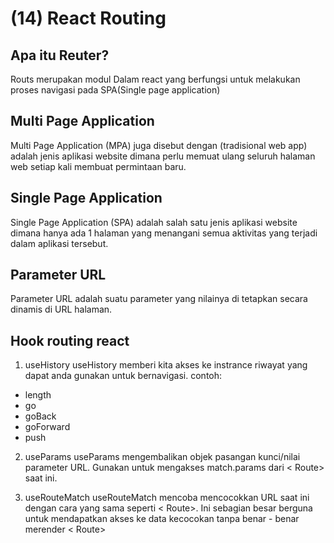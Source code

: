 # (14) React Routing

## Apa itu Reuter?

Routs merupakan modul Dalam react yang berfungsi untuk melakukan proses navigasi pada SPA(Single page application)

## Multi Page Application

Multi Page Application (MPA) juga disebut dengan (tradisional web app) adalah jenis aplikasi website dimana perlu memuat ulang seluruh halaman web setiap kali membuat permintaan baru.

## Single Page Application

Single Page Application (SPA) adalah salah satu jenis aplikasi website dimana hanya ada 1 halaman yang menangani semua aktivitas yang terjadi dalam aplikasi tersebut.

## Parameter URL

Parameter URL adalah suatu parameter yang nilainya di tetapkan secara dinamis di URL halaman.

## Hook routing react

1. useHistory
   useHistory memberi kita akses ke instrance riwayat yang dapat anda gunakan untuk bernavigasi.
   contoh:

- length
- go
- goBack
- goForward
- push

2. useParams
   useParams mengembalikan objek pasangan kunci/nilai parameter URL. Gunakan untuk mengakses match.params dari < Route> saat ini.

3. useRouteMatch
   useRouteMatch mencoba mencocokkan URL saat ini dengan cara yang sama seperti < Route>. Ini sebagian besar berguna untuk mendapatkan akses ke data kecocokan tanpa benar - benar merender < Route>
